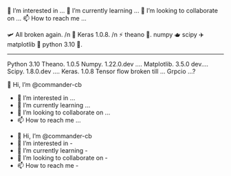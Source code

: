 

👀 I’m interested in ...
🌱 I’m currently learning ...
💞️ I’m looking to collaborate on ...
📫 How to reach me ...


🛩️ All broken again.  /n
🌹 Keras 1.0.8.     /n
⚡ theano
🧩.
 numpy
🫖 scipy
✈️ matplotlib
🛫 python 3.10
💺. 
____________
Python 3.10
Theano. 1.0.5
Numpy.  1.22.0.dev ....
Matplotlib. 3.5.0 dev....
Scipy.  1.8.0.dev ....
Keras.   1.0.8
      Tensor flow broken till ...  Grpcio ...?





 👋 Hi, I’m @commander-cb
- 👀 I’m interested in ...
- 🌱 I’m currently learning ...
- 💞️ I’m looking to collaborate on ...
- 📫 How to reach me ...

<!---
commander-cb/commander-cb is a ✨ special ✨ repository because its `README.md` (this file) appears on your GitHub profile.
You can click the Preview link to take a look at your changes.
--->
- 👋 Hi, I’m @commander-cb
- 👀 I’m interested in - 
- 🌱 I’m currently learning - 
- 💞️ I’m looking to collaborate on - 
- 📫 How to reach me - 

